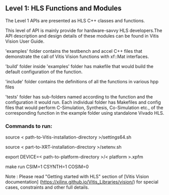 ## Level 1: HLS Functions and Modules

The Level 1 APIs are presented as HLS C++ classes and functions.

This level of API is mainly provide for hardware-savvy HLS developers.The API description and design details of these modules can be found in Vitis Vision User Guide.

'examples' folder contains the testbench and accel C++ files that demonstrate the call of Vitis Vision functions with xf::Mat interfaces.

'build' folder inside 'examples' folder has makefile that would build the default configuration of the function.

'include' folder contains the definitions of all the functions in various hpp files

'tests' folder has sub-folders named according to the function and the configuration it would run. Each individual folder has Makefiles and config files that would perform C-Simulation, Synthesis, Co-Simulation etc., of the corresponding function in the example folder using standalone Vivado HLS.


### Commands to run:

source < path-to-Vitis-installation-directory >/settings64.sh

source < part-to-XRT-installation-directory >/setenv.sh

export DEVICE=< path-to-platform-directory >/< platform >.xpfm

make run CSIM=1 CSYNTH=1 COSIM=0

Note : Please read "Getting started with HLS" section of [Vitis Vision documentation] (https://xilinx.github.io/Vitis_Libraries/vision/) for special cases, constraints and other full details.